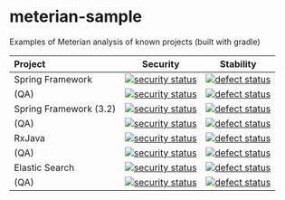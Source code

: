 # meterian-sample
Examples of Meterian analysis of known projects (built with gradle)

| Project          | Security      | Stability  |
|:---------------- | ------------- | ---------- |
| Spring Framework | [![security status](https://www.meterian.com/badge/gh/spring-projects/spring-framework/security)](https://www.meterian.com/report/gh/spring-projects/spring-framework) | [![defect status](https://www.meterian.com/badge/gh/spring-projects/spring-framework/stability)](https://www.meterian.com/report/gh/spring-projects/spring-framework) |
| (QA)             | [![security status](https://qa.meterian.com/badge/gh/spring-projects/spring-framework/security)](https://qa.meterian.com/report/gh/spring-projects/spring-framework) | [![defect status](https://qa.meterian.com/badge/gh/spring-projects/spring-framework/stability)](https://qa.meterian.com/report/gh/spring-projects/spring-framework) |
| Spring Framework (3.2)| [![security status](https://www.meterian.com/badge/gh/spring-projects/spring-framework/security?branch=3.2)](https://www.meterian.com/report/gh/spring-projects/spring-framework?branch=3.2) | [![defect status](https://www.meterian.com/badge/gh/spring-projects/spring-framework/stability?branch=3.2)](https://www.meterian.com/report/gh/spring-projects/spring-framework?branch=3.2) |
| (QA)                  | [![security status](https://qa.meterian.com/badge/gh/spring-projects/spring-framework/security?branch=3.2)](https://qa.meterian.com/report/gh/spring-projects/spring-framework?branch=3.2) | [![defect status](https://qa.meterian.com/badge/gh/spring-projects/spring-framework/stability?branch=3.2)](https://qa.meterian.com/report/gh/spring-projects/spring-framework?branch=3.2) |
| RxJava  | [![security status](https://www.meterian.com/badge/gh/ReactiveX/RxJava/security)](https://www.meterian.com/report/gh/ReactiveX/RxJava) | [![defect status](https://www.meterian.com/badge/gh/ReactiveX/RxJava/stability)](https://www.meterian.com/report/gh/ReactiveX/RxJava) |
| (QA)    | [![security status](https://qa.meterian.com/badge/gh/ReactiveX/RxJava/security)](https://qa.meterian.com/report/gh/ReactiveX/RxJava) | [![defect status](https://qa.meterian.com/badge/gh/ReactiveX/RxJava/stability)](https://qa.meterian.com/report/gh/ReactiveX/RxJava) |
| Elastic Search  | [![security status](https://www.meterian.com/badge/gh/elastic/elasticsearch/security)](https://www.meterian.com/report/gh/elastic/elasticsearch) | [![defect status](https://www.meterian.com/badge/gh/elastic/elasticsearch/stability)](https://www.meterian.com/report/gh/elastic/elasticsearch) |
| (QA)    | [![security status](https://qa.meterian.com/badge/gh/elastic/elasticsearch/security)](https://qa.meterian.com/report/gh/elastic/elasticsearch) | [![defect status](https://qa.meterian.com/badge/gh/elastic/elasticsearch/stability)](https://qa.meterian.com/report/gh/elastic/elasticsearch) |

